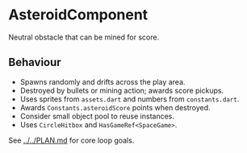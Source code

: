 # AsteroidComponent

Neutral obstacle that can be mined for score.

## Behaviour

- Spawns randomly and drifts across the play area.
- Destroyed by bullets or mining action; awards score pickups.
- Uses sprites from `assets.dart` and numbers from `constants.dart`.
- Awards `Constants.asteroidScore` points when destroyed.
- Consider small object pool to reuse instances.
- Uses `CircleHitbox` and `HasGameRef<SpaceGame>`.

See [../../PLAN.md](../../PLAN.md) for core loop goals.
